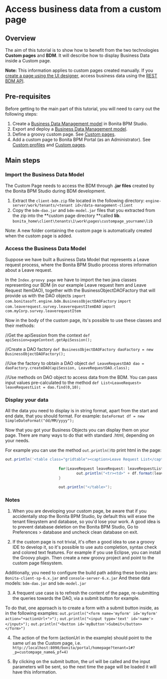 # Access business data from a custom page

## Overview

The aim of this tutorial is to show how to benefit from the two technologies **Custom pages** and **BDM**.
It will describe how to display Business Data inside a Custom page.

**Note:** This information applies to custom pages created manually. 
If you [create a page using the UI designer](create-or-modify-a-page.md), access business data using the [REST BDM API](bdm-api.md).

## Pre-requisites

Before getting to the main part of this tutorial, you will need to carry out the following steps:

1. Create a [Business Data Management model](define-and-deploy-the-bdm.md) in Bonita BPM Studio.
2. Export and deploy a [Business Data Management model](define-and-deploy-the-bdm.md).
3. Define a groovy custom page. See [Custom pages](pages.md).
4. Add a custom page to Bonita BPM Portal (as an Administrator). See [Custom profiles](custom-profiles.md) and [Custom pages](pages.md).

## Main steps

### Import the Business Data Model

The Custom Page needs to access the BDM through **.jar files** created by the Bonita BPM Studio during BDM development.

1. Extract the `client-bdm.zip` file located in the following directory: `engine-server/work/tenants/<tenant id>/data-management-client`
2. Copy the `bdm-dao.jar` and `bdm-model.jar` files that you extracted from the zip into the **custom page directory **called **lib**.
`bonita_home\client\tenants\1\work\pages\custompage_yourname\lib`

Note: A new folder containing the custom page is automatically created when the custom page is added.

### Access the Business Data Model

Suppose we have built a Business Data Model that represents a Leave request process, where the Bonita BPM Studio process stores information about a Leave request. 

In the `Index.groovy page` we have to import the two java classes representing our BDM (in our example Leave request Item and Leave Request ItemDAO), together with the BusinessObjectDAOFactory that will provide us with the DAO objects
`import com.bonitasoft.engine.bdm.BusinessObjectDAOFactory`
`import com.leaverequest.survey.leaverequestItemDAO`
`import com.myCorp.survey.leaverequestItem`

Now in the body of the custom page, its's possible to use these classes and their methods:

//Get the apiSession from the context
`def apiSession=pageContext.getApiSession();`

//Create a DAO factory
`def BusinessObjectDAOFactory daoFactory = new BusinessObjectDAOFactory();`

//Use the factory to obtain a DAO object
`def LeaveRequestDAO dao = daoFactory.createDAO(apiSession, LeaveRequestDAO.class);`

//Use methods on DAO object to access data from the BDM. You can pass input values pre-calculated to the method
`def List<LeaveRequest> leaveRequestList = dao.find(0,10);`

### Display your data

All the data you need to display is in string format, apart from the start and end date, that you should format. For example:
`DateFormat df = new SimpleDateFormat("dd/MM/yyyy");`

Now that you got your Business Objects you can display them on your page.
There are many ways to do that with standard .html, depending on your needs.

For example you can use the method `out.println()`to print html in the page:
```groovy
out.println('<table class="gridtable"><caption>Leave Request List</caption><tr><th>Start Date </th><th>End date</th><th>Leave Type</th></tr>');
                        
                        for(LeaveRequest leaveRequest: leaveRequestList){         
                                out.println("<tr><td>" + df.format(leaveRequest.getStartDate())+" </td><td> " + df.format(leaveRequest.getEndDate())+" </td><td> " +leaveRequest.getLeaveType() + "</td></tr>"); 
                        }
                        
                        out.println("</table>");
```

### Notes

1. When you are developing your custom page, be aware that if you accidentally stop the Bonita BPM Studio, by default this will erase the tenant filesystem and database, so you'd lose your work.
A good idea is to prevent database deletion on the Bonita BPM Studio, Go to Preferences \> database and uncheck clean database on exit.

2. If the custom page is not trivial, it's often a good idea to use a groovy IDE to develop it, so it's possible to use auto completion, syntax check and colored text features. For example if you use Eclipse, you can install the Groovy plugin. Then create a new groovy project and point to the custom page filesystem.

Additionally, you need to configure the build path adding these bonita jars: `Bonita-client-sp-6.x.jar` and `console-server-6.x.jar`
And these data models: `bdm-dao.jar` and `bdm-model.jar`

3. A frequent use case is to refresh the content of the page, re-submitting the queries towards the DAO, via a submit button for example.

To do that, one approach is to create a form with a submit button inside, as in the following examples:
`out.println("<form name='myform' id='myform' action="+actionUrl+">");`
`out.println("<input type='text' id='name'></input>");`
`out.println("<button id='myButton'>Submit</button></form>")`

4. The action of the form (actionUrl in the example) should point to the same url as the Custom page, i.e.
`http://localhost:8090/bonita/portal/homepage?tenant=1#?_p=custompage_name&_pf=4)`

5. By clicking on the submit button, the url will be called and the input parameters will be sent, so the next time the page will be loaded it will have this information.
